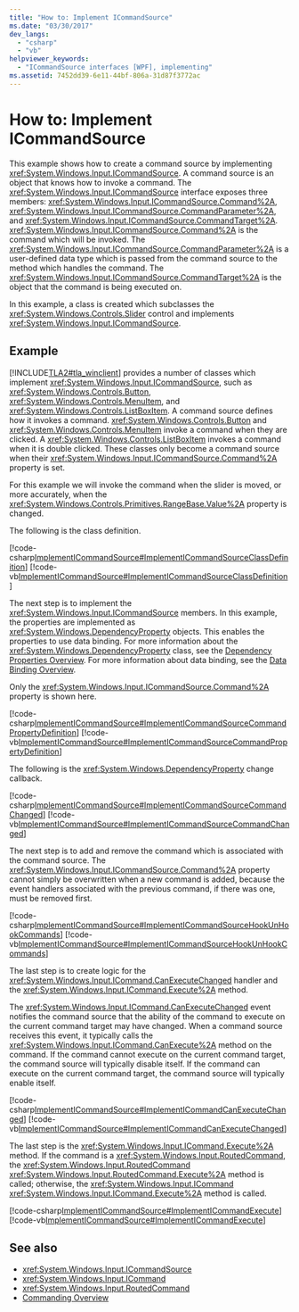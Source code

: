 ```yaml
---
title: "How to: Implement ICommandSource"
ms.date: "03/30/2017"
dev_langs: 
  - "csharp"
  - "vb"
helpviewer_keywords: 
  - "ICommandSource interfaces [WPF], implementing"
ms.assetid: 7452dd39-6e11-44bf-806a-31d87f3772ac
---
```

# How to: Implement ICommandSource
This example shows how to create a command source by implementing <xref:System.Windows.Input.ICommandSource>.  A command source is an object that knows how to invoke a command.  The <xref:System.Windows.Input.ICommandSource> interface exposes three members: <xref:System.Windows.Input.ICommandSource.Command%2A>, <xref:System.Windows.Input.ICommandSource.CommandParameter%2A>, and <xref:System.Windows.Input.ICommandSource.CommandTarget%2A>.  <xref:System.Windows.Input.ICommandSource.Command%2A> is the command which will be invoked. The <xref:System.Windows.Input.ICommandSource.CommandParameter%2A> is a user-defined data type which is passed from the command source to the method which handles the command. The <xref:System.Windows.Input.ICommandSource.CommandTarget%2A> is the object that the command is being executed on.  
  
 In this example, a class is created which subclasses the <xref:System.Windows.Controls.Slider> control and implements <xref:System.Windows.Input.ICommandSource>.  
  
## Example  
 [!INCLUDE[TLA2#tla_winclient](../../../../includes/tla2sharptla-winclient-md.md)] provides a number of classes which implement <xref:System.Windows.Input.ICommandSource>, such as <xref:System.Windows.Controls.Button>, <xref:System.Windows.Controls.MenuItem>, and <xref:System.Windows.Controls.ListBoxItem>.  A command source defines how it invokes a command.   <xref:System.Windows.Controls.Button> and <xref:System.Windows.Controls.MenuItem> invoke a command when they are clicked.  A <xref:System.Windows.Controls.ListBoxItem> invokes a command when it is double clicked. These classes only become a command source when their <xref:System.Windows.Input.ICommandSource.Command%2A> property is set.  
  
 For this example we will invoke the command when the slider is moved, or more accurately, when the <xref:System.Windows.Controls.Primitives.RangeBase.Value%2A> property is changed.  
  
 The following is the class definition.  
  
 [!code-csharp[ImplementICommandSource#ImplementICommandSourceClassDefinition](~/samples/snippets/csharp/VS_Snippets_Wpf/ImplementICommandSource/CSharp/CommandSlider.cs#implementicommandsourceclassdefinition)]
 [!code-vb[ImplementICommandSource#ImplementICommandSourceClassDefinition](~/samples/snippets/visualbasic/VS_Snippets_Wpf/ImplementICommandSource/visualbasic/commandslider.vb#implementicommandsourceclassdefinition)]  
  
 The next step is to implement the <xref:System.Windows.Input.ICommandSource> members.  In this example, the properties are implemented as <xref:System.Windows.DependencyProperty> objects.  This enables the properties to use data binding.  For more information about the <xref:System.Windows.DependencyProperty> class, see the [Dependency Properties Overview](dependency-properties-overview.md).  For more information about data binding, see the [Data Binding Overview](../data/data-binding-overview.md).  
  
 Only the <xref:System.Windows.Input.ICommandSource.Command%2A> property is shown here.  
  
 [!code-csharp[ImplementICommandSource#ImplementICommandSourceCommandPropertyDefinition](~/samples/snippets/csharp/VS_Snippets_Wpf/ImplementICommandSource/CSharp/CommandSlider.cs#implementicommandsourcecommandpropertydefinition)]
 [!code-vb[ImplementICommandSource#ImplementICommandSourceCommandPropertyDefinition](~/samples/snippets/visualbasic/VS_Snippets_Wpf/ImplementICommandSource/visualbasic/commandslider.vb#implementicommandsourcecommandpropertydefinition)]  
  
 The following is the <xref:System.Windows.DependencyProperty> change callback.  
  
 [!code-csharp[ImplementICommandSource#ImplementICommandSourceCommandChanged](~/samples/snippets/csharp/VS_Snippets_Wpf/ImplementICommandSource/CSharp/CommandSlider.cs#implementicommandsourcecommandchanged)]
 [!code-vb[ImplementICommandSource#ImplementICommandSourceCommandChanged](~/samples/snippets/visualbasic/VS_Snippets_Wpf/ImplementICommandSource/visualbasic/commandslider.vb#implementicommandsourcecommandchanged)]  
  
 The next step is to add and remove the command which is associated with the command source.  The <xref:System.Windows.Input.ICommandSource.Command%2A> property cannot simply be overwritten when a new command is added, because the event handlers associated with the previous command, if there was one, must be removed first.  
  
 [!code-csharp[ImplementICommandSource#ImplementICommandSourceHookUnHookCommands](~/samples/snippets/csharp/VS_Snippets_Wpf/ImplementICommandSource/CSharp/CommandSlider.cs#implementicommandsourcehookunhookcommands)]
 [!code-vb[ImplementICommandSource#ImplementICommandSourceHookUnHookCommands](~/samples/snippets/visualbasic/VS_Snippets_Wpf/ImplementICommandSource/visualbasic/commandslider.vb#implementicommandsourcehookunhookcommands)]  
  
 The last step is to create logic for the <xref:System.Windows.Input.ICommand.CanExecuteChanged> handler and the <xref:System.Windows.Input.ICommand.Execute%2A> method.  
  
 The <xref:System.Windows.Input.ICommand.CanExecuteChanged> event notifies the command source that the ability of the command to execute on the current command target may have changed.  When a command source receives this event, it typically calls the <xref:System.Windows.Input.ICommand.CanExecute%2A> method on the command.  If the command cannot execute on the current command target, the command source will typically disable itself.  If the command can execute on the current command target, the command source will typically enable itself.  
  
 [!code-csharp[ImplementICommandSource#ImplementICommandCanExecuteChanged](~/samples/snippets/csharp/VS_Snippets_Wpf/ImplementICommandSource/CSharp/CommandSlider.cs#implementicommandcanexecutechanged)]
 [!code-vb[ImplementICommandSource#ImplementICommandCanExecuteChanged](~/samples/snippets/visualbasic/VS_Snippets_Wpf/ImplementICommandSource/visualbasic/commandslider.vb#implementicommandcanexecutechanged)]  
  
 The last step is the <xref:System.Windows.Input.ICommand.Execute%2A> method.  If the command is a <xref:System.Windows.Input.RoutedCommand>, the <xref:System.Windows.Input.RoutedCommand> <xref:System.Windows.Input.RoutedCommand.Execute%2A> method is called; otherwise, the <xref:System.Windows.Input.ICommand> <xref:System.Windows.Input.ICommand.Execute%2A> method is called.  
  
 [!code-csharp[ImplementICommandSource#ImplementICommandExecute](~/samples/snippets/csharp/VS_Snippets_Wpf/ImplementICommandSource/CSharp/CommandSlider.cs#implementicommandexecute)]
 [!code-vb[ImplementICommandSource#ImplementICommandExecute](~/samples/snippets/visualbasic/VS_Snippets_Wpf/ImplementICommandSource/visualbasic/commandslider.vb#implementicommandexecute)]  
  
## See also

- <xref:System.Windows.Input.ICommandSource>
- <xref:System.Windows.Input.ICommand>
- <xref:System.Windows.Input.RoutedCommand>
- [Commanding Overview](commanding-overview.md)

